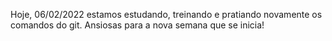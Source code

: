 Hoje, 06/02/2022 estamos estudando, treinando e pratiando novamente os comandos do git.
Ansiosas para a nova semana que se inicia!